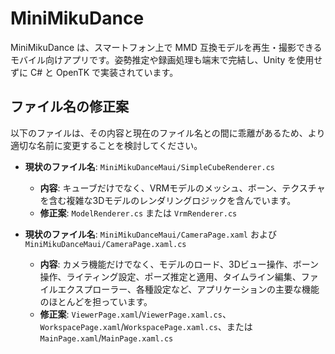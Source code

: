 # MiniMikuDance

MiniMikuDance は、スマートフォン上で MMD 互換モデルを再生・撮影できるモバイル向けアプリです。姿勢推定や録画処理も端末で完結し、Unity を使用せずに C# と OpenTK で実装されています。

## ファイル名の修正案

以下のファイルは、その内容と現在のファイル名との間に乖離があるため、より適切な名前に変更することを検討してください。

*   **現状のファイル名**: `MiniMikuDanceMaui/SimpleCubeRenderer.cs`
    *   **内容**: キューブだけでなく、VRMモデルのメッシュ、ボーン、テクスチャを含む複雑な3Dモデルのレンダリングロジックを含んでいます。
    *   **修正案**: `ModelRenderer.cs` または `VrmRenderer.cs`

*   **現状のファイル名**: `MiniMikuDanceMaui/CameraPage.xaml` および `MiniMikuDanceMaui/CameraPage.xaml.cs`
    *   **内容**: カメラ機能だけでなく、モデルのロード、3Dビュー操作、ボーン操作、ライティング設定、ポーズ推定と適用、タイムライン編集、ファイルエクスプローラー、各種設定など、アプリケーションの主要な機能のほとんどを担っています。
    *   **修正案**: `ViewerPage.xaml`/`ViewerPage.xaml.cs`、`WorkspacePage.xaml`/`WorkspacePage.xaml.cs`、または `MainPage.xaml`/`MainPage.xaml.cs`